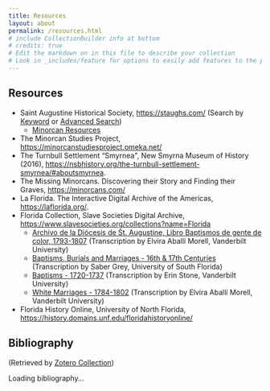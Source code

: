 ```yaml
---
title: Resources
layout: about
permalink: /resources.html
# include CollectionBuilder info at bottom
# credits: true
# Edit the markdown on in this file to describe your collection
# Look in _includes/feature for options to easily add features to the page
---
```


## Resources 

- Saint Augustine Historical Society, <https://staughs.com/> (Search by [Keyword](https://staughs.catalogaccess.com/search) or [Advanced Search](https://staughs.catalogaccess.com/advanced-search))
    * [Minorcan Resources](https://staughs.com/wp-content/uploads/2024/01/Minorcan-Resources.pdf) 
- The Minorcan Studies Project, <https://minorcanstudiesproject.omeka.net/>
- The Turnbull Settlement “Smyrnea", New Smyrna Museum of History (2016), <https://nsbhistory.org/the-turnbull-settlement-smyrnea/#aboutsmyrnea>. 
- The Missing Minorcans. Discovering their Story and Finding their Graves, <https://minorcans.com/>
- La Florida. The Interactive Digital Archive of the Americas, <https://laflorida.org/>. 
- Florida Collection, Slave Societies Digital Archive, <https://www.slavesocieties.org/collections?name=Florida>
    * [Archivo de la Diócesis de St. Augustine, Libro Baptismos de gente de color, 1793-1807](https://www.slavesocieties.org/assets/documents/Collections/Florida/St_Augustine_Bautismos_1793_1807_Transcription.pdf) (Transcription by Elvira Aballí Morell, Vanderbilt University)
    * [Baptisms, Burials and Marriages - 16th & 17th Centuries](https://www.slavesocieties.org/assets/documents/Collections/Florida/St_Augustine_1594_1644_Transcription.pdf) (Transcription by Saber Grey, University of South Florida)
    * [Baptisms - 1720-1737](https://www.slavesocieties.org/assets/documents/Collections/Florida/St_Augustine_1720_1737_Transcription.pdf) (Transcription by Erin Stone, Vanderbilt University)
    * [White Marriages - 1784-1802](https://www.slavesocieties.org/assets/documents/Collections/Florida/St_Augustine_White_Marriages_1784_1801_Transcription.pdf) (Transcription by Elvira Aballí Morell, Vanderbilt University)
- Florida History Online, University of North Florida, <https://history.domains.unf.edu/floridahistoryonline/>


## Bibliography

(Retrieved by [Zotero Collection](https://www.zotero.org/susannalles/collections/CVXCKQA9)) 

<style>
  #zotero-bibliography div {
    margin-bottom: 1em;
    padding-left: 2em;
    text-indent: -2em;
  }
</style>

<script>
  const userID = "1167759";
  const collectionKey = "CVXCKQA9";

  fetch(`https://api.zotero.org/users/${userID}/collections/${collectionKey}/items?format=bib&style=chicago-fullnote-bibliography`)
    .then(response => response.text())
    .then(text => {
      const container = document.getElementById("zotero-bibliography");
      const parser = new DOMParser();
      const htmlDoc = parser.parseFromString(text, "text/html");

      htmlDoc.querySelectorAll("div").forEach(entry => {
        const rawHTML = entry.innerHTML;
        const urlMatch = rawHTML.match(/https?:\/\/[^\s<]+/g);
        if (urlMatch) {
          urlMatch.forEach(url => {
            const link = `<a href="${url}" target="_blank" rel="noopener noreferrer">${url}</a>`;
            entry.innerHTML = entry.innerHTML.replace(url, link);
          });
        }
        container.appendChild(entry);
      });
    })
    .catch(error => {
      console.error("Error fetching bibliography:", error);
      document.getElementById("zotero-bibliography").innerText = "Failed to load bibliography.";
    });
</script>

<div id="zotero-bibliography">Loading bibliography...</div>









